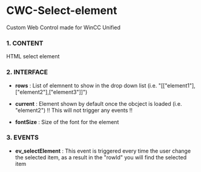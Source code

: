 # CWC-Select-element

Custom Web Control made for WinCC Unified

### 1. CONTENT

HTML select element

### 2. INTERFACE

  - **rows** : List of elemnent to show in the drop down list (i.e. "[["element1"],["element2"],["element3"]]")

  - **current** : Element shown by default once the obcject is loaded (i.e. "element2") !! This will not trigger any events !!

  - **fontSize** : Size of the font for the element
### 3. EVENTS

  - **ev_selectElement** : This event is triggered every time the user change the selected item, as a result in the "rowId" you will find the selected item
